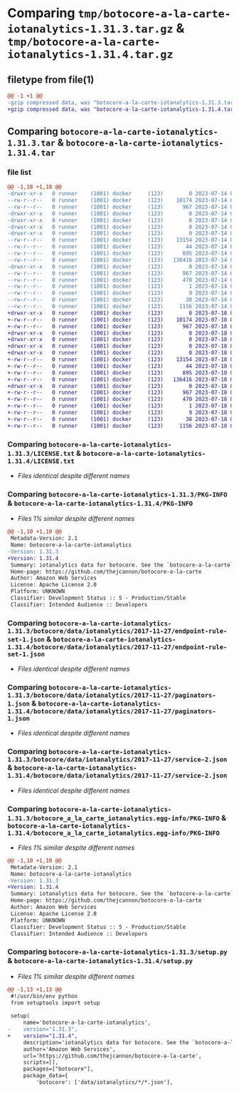 # Comparing `tmp/botocore-a-la-carte-iotanalytics-1.31.3.tar.gz` & `tmp/botocore-a-la-carte-iotanalytics-1.31.4.tar.gz`

## filetype from file(1)

```diff
@@ -1 +1 @@
-gzip compressed data, was "botocore-a-la-carte-iotanalytics-1.31.3.tar", last modified: Fri Jul 14 01:46:12 2023, max compression
+gzip compressed data, was "botocore-a-la-carte-iotanalytics-1.31.4.tar", last modified: Tue Jul 18 01:55:12 2023, max compression
```

## Comparing `botocore-a-la-carte-iotanalytics-1.31.3.tar` & `botocore-a-la-carte-iotanalytics-1.31.4.tar`

### file list

```diff
@@ -1,18 +1,18 @@
-drwxr-xr-x   0 runner    (1001) docker     (123)        0 2023-07-14 01:46:12.894688 botocore-a-la-carte-iotanalytics-1.31.3/
--rw-r--r--   0 runner    (1001) docker     (123)    10174 2023-07-14 01:46:12.000000 botocore-a-la-carte-iotanalytics-1.31.3/LICENSE.txt
--rw-r--r--   0 runner    (1001) docker     (123)      967 2023-07-14 01:46:12.894688 botocore-a-la-carte-iotanalytics-1.31.3/PKG-INFO
-drwxr-xr-x   0 runner    (1001) docker     (123)        0 2023-07-14 01:46:12.894688 botocore-a-la-carte-iotanalytics-1.31.3/botocore/
-drwxr-xr-x   0 runner    (1001) docker     (123)        0 2023-07-14 01:46:12.894688 botocore-a-la-carte-iotanalytics-1.31.3/botocore/data/
-drwxr-xr-x   0 runner    (1001) docker     (123)        0 2023-07-14 01:46:12.894688 botocore-a-la-carte-iotanalytics-1.31.3/botocore/data/iotanalytics/
-drwxr-xr-x   0 runner    (1001) docker     (123)        0 2023-07-14 01:46:12.894688 botocore-a-la-carte-iotanalytics-1.31.3/botocore/data/iotanalytics/2017-11-27/
--rw-r--r--   0 runner    (1001) docker     (123)    13154 2023-07-14 01:45:45.000000 botocore-a-la-carte-iotanalytics-1.31.3/botocore/data/iotanalytics/2017-11-27/endpoint-rule-set-1.json
--rw-r--r--   0 runner    (1001) docker     (123)       44 2023-07-14 01:45:45.000000 botocore-a-la-carte-iotanalytics-1.31.3/botocore/data/iotanalytics/2017-11-27/examples-1.json
--rw-r--r--   0 runner    (1001) docker     (123)      895 2023-07-14 01:45:45.000000 botocore-a-la-carte-iotanalytics-1.31.3/botocore/data/iotanalytics/2017-11-27/paginators-1.json
--rw-r--r--   0 runner    (1001) docker     (123)   136416 2023-07-14 01:45:45.000000 botocore-a-la-carte-iotanalytics-1.31.3/botocore/data/iotanalytics/2017-11-27/service-2.json
-drwxr-xr-x   0 runner    (1001) docker     (123)        0 2023-07-14 01:46:12.894688 botocore-a-la-carte-iotanalytics-1.31.3/botocore_a_la_carte_iotanalytics.egg-info/
--rw-r--r--   0 runner    (1001) docker     (123)      967 2023-07-14 01:46:12.000000 botocore-a-la-carte-iotanalytics-1.31.3/botocore_a_la_carte_iotanalytics.egg-info/PKG-INFO
--rw-r--r--   0 runner    (1001) docker     (123)      470 2023-07-14 01:46:12.000000 botocore-a-la-carte-iotanalytics-1.31.3/botocore_a_la_carte_iotanalytics.egg-info/SOURCES.txt
--rw-r--r--   0 runner    (1001) docker     (123)        1 2023-07-14 01:46:12.000000 botocore-a-la-carte-iotanalytics-1.31.3/botocore_a_la_carte_iotanalytics.egg-info/dependency_links.txt
--rw-r--r--   0 runner    (1001) docker     (123)        9 2023-07-14 01:46:12.000000 botocore-a-la-carte-iotanalytics-1.31.3/botocore_a_la_carte_iotanalytics.egg-info/top_level.txt
--rw-r--r--   0 runner    (1001) docker     (123)       38 2023-07-14 01:46:12.894688 botocore-a-la-carte-iotanalytics-1.31.3/setup.cfg
--rw-r--r--   0 runner    (1001) docker     (123)     1156 2023-07-14 01:46:12.000000 botocore-a-la-carte-iotanalytics-1.31.3/setup.py
+drwxr-xr-x   0 runner    (1001) docker     (123)        0 2023-07-18 01:55:12.988237 botocore-a-la-carte-iotanalytics-1.31.4/
+-rw-r--r--   0 runner    (1001) docker     (123)    10174 2023-07-18 01:55:12.000000 botocore-a-la-carte-iotanalytics-1.31.4/LICENSE.txt
+-rw-r--r--   0 runner    (1001) docker     (123)      967 2023-07-18 01:55:12.988237 botocore-a-la-carte-iotanalytics-1.31.4/PKG-INFO
+drwxr-xr-x   0 runner    (1001) docker     (123)        0 2023-07-18 01:55:12.988237 botocore-a-la-carte-iotanalytics-1.31.4/botocore/
+drwxr-xr-x   0 runner    (1001) docker     (123)        0 2023-07-18 01:55:12.988237 botocore-a-la-carte-iotanalytics-1.31.4/botocore/data/
+drwxr-xr-x   0 runner    (1001) docker     (123)        0 2023-07-18 01:55:12.988237 botocore-a-la-carte-iotanalytics-1.31.4/botocore/data/iotanalytics/
+drwxr-xr-x   0 runner    (1001) docker     (123)        0 2023-07-18 01:55:12.988237 botocore-a-la-carte-iotanalytics-1.31.4/botocore/data/iotanalytics/2017-11-27/
+-rw-r--r--   0 runner    (1001) docker     (123)    13154 2023-07-18 01:54:50.000000 botocore-a-la-carte-iotanalytics-1.31.4/botocore/data/iotanalytics/2017-11-27/endpoint-rule-set-1.json
+-rw-r--r--   0 runner    (1001) docker     (123)       44 2023-07-18 01:54:50.000000 botocore-a-la-carte-iotanalytics-1.31.4/botocore/data/iotanalytics/2017-11-27/examples-1.json
+-rw-r--r--   0 runner    (1001) docker     (123)      895 2023-07-18 01:54:50.000000 botocore-a-la-carte-iotanalytics-1.31.4/botocore/data/iotanalytics/2017-11-27/paginators-1.json
+-rw-r--r--   0 runner    (1001) docker     (123)   136416 2023-07-18 01:54:50.000000 botocore-a-la-carte-iotanalytics-1.31.4/botocore/data/iotanalytics/2017-11-27/service-2.json
+drwxr-xr-x   0 runner    (1001) docker     (123)        0 2023-07-18 01:55:12.988237 botocore-a-la-carte-iotanalytics-1.31.4/botocore_a_la_carte_iotanalytics.egg-info/
+-rw-r--r--   0 runner    (1001) docker     (123)      967 2023-07-18 01:55:12.000000 botocore-a-la-carte-iotanalytics-1.31.4/botocore_a_la_carte_iotanalytics.egg-info/PKG-INFO
+-rw-r--r--   0 runner    (1001) docker     (123)      470 2023-07-18 01:55:12.000000 botocore-a-la-carte-iotanalytics-1.31.4/botocore_a_la_carte_iotanalytics.egg-info/SOURCES.txt
+-rw-r--r--   0 runner    (1001) docker     (123)        1 2023-07-18 01:55:12.000000 botocore-a-la-carte-iotanalytics-1.31.4/botocore_a_la_carte_iotanalytics.egg-info/dependency_links.txt
+-rw-r--r--   0 runner    (1001) docker     (123)        9 2023-07-18 01:55:12.000000 botocore-a-la-carte-iotanalytics-1.31.4/botocore_a_la_carte_iotanalytics.egg-info/top_level.txt
+-rw-r--r--   0 runner    (1001) docker     (123)       38 2023-07-18 01:55:12.988237 botocore-a-la-carte-iotanalytics-1.31.4/setup.cfg
+-rw-r--r--   0 runner    (1001) docker     (123)     1156 2023-07-18 01:55:12.000000 botocore-a-la-carte-iotanalytics-1.31.4/setup.py
```

### Comparing `botocore-a-la-carte-iotanalytics-1.31.3/LICENSE.txt` & `botocore-a-la-carte-iotanalytics-1.31.4/LICENSE.txt`

 * *Files identical despite different names*

### Comparing `botocore-a-la-carte-iotanalytics-1.31.3/PKG-INFO` & `botocore-a-la-carte-iotanalytics-1.31.4/PKG-INFO`

 * *Files 1% similar despite different names*

```diff
@@ -1,10 +1,10 @@
 Metadata-Version: 2.1
 Name: botocore-a-la-carte-iotanalytics
-Version: 1.31.3
+Version: 1.31.4
 Summary: iotanalytics data for botocore. See the `botocore-a-la-carte` package for more info.
 Home-page: https://github.com/thejcannon/botocore-a-la-carte
 Author: Amazon Web Services
 License: Apache License 2.0
 Platform: UNKNOWN
 Classifier: Development Status :: 5 - Production/Stable
 Classifier: Intended Audience :: Developers
```

### Comparing `botocore-a-la-carte-iotanalytics-1.31.3/botocore/data/iotanalytics/2017-11-27/endpoint-rule-set-1.json` & `botocore-a-la-carte-iotanalytics-1.31.4/botocore/data/iotanalytics/2017-11-27/endpoint-rule-set-1.json`

 * *Files identical despite different names*

### Comparing `botocore-a-la-carte-iotanalytics-1.31.3/botocore/data/iotanalytics/2017-11-27/paginators-1.json` & `botocore-a-la-carte-iotanalytics-1.31.4/botocore/data/iotanalytics/2017-11-27/paginators-1.json`

 * *Files identical despite different names*

### Comparing `botocore-a-la-carte-iotanalytics-1.31.3/botocore/data/iotanalytics/2017-11-27/service-2.json` & `botocore-a-la-carte-iotanalytics-1.31.4/botocore/data/iotanalytics/2017-11-27/service-2.json`

 * *Files identical despite different names*

### Comparing `botocore-a-la-carte-iotanalytics-1.31.3/botocore_a_la_carte_iotanalytics.egg-info/PKG-INFO` & `botocore-a-la-carte-iotanalytics-1.31.4/botocore_a_la_carte_iotanalytics.egg-info/PKG-INFO`

 * *Files 1% similar despite different names*

```diff
@@ -1,10 +1,10 @@
 Metadata-Version: 2.1
 Name: botocore-a-la-carte-iotanalytics
-Version: 1.31.3
+Version: 1.31.4
 Summary: iotanalytics data for botocore. See the `botocore-a-la-carte` package for more info.
 Home-page: https://github.com/thejcannon/botocore-a-la-carte
 Author: Amazon Web Services
 License: Apache License 2.0
 Platform: UNKNOWN
 Classifier: Development Status :: 5 - Production/Stable
 Classifier: Intended Audience :: Developers
```

### Comparing `botocore-a-la-carte-iotanalytics-1.31.3/setup.py` & `botocore-a-la-carte-iotanalytics-1.31.4/setup.py`

 * *Files 1% similar despite different names*

```diff
@@ -1,13 +1,13 @@
 #!/usr/bin/env python
 from setuptools import setup
 
 setup(
     name='botocore-a-la-carte-iotanalytics',
-    version="1.31.3",
+    version="1.31.4",
     description='iotanalytics data for botocore. See the `botocore-a-la-carte` package for more info.',
     author='Amazon Web Services',
     url='https://github.com/thejcannon/botocore-a-la-carte',
     scripts=[],
     packages=["botocore"],
     package_data={
         'botocore': ['data/iotanalytics/*/*.json'],
```

